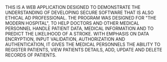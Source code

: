 THIS IS A WEB APPLICATION DESIGNED TO DEMONSTRATE THE UNDERSTANDING OF DEVELOPING SECURE SOFTWARE THAT IS ALSO ETHICAL AD PROFESSIONAL.
THE PROGRAM WAS DESIGNED FOR "THE MODERN HOSPITAL", TO HELP DOCTORS AND OTHER MEDICAL PERSONNEL HANDLE PATIENT DATA, MEDICAL INFORMATION AND TO PREDICT THE LIKELIHOOD OF A STROKE.
WITH EMPHASIS ON DATA ENCRYPTION, INPUT VALIDATION, AUTHORIZATION AND AUTHENTICATION, IT GIVES THE MEDICAL PERSONNELS THE ABILITY TO REGISTER PATIENTS, VIEW PATIENTS DETAILS, ADD, UPDATE AND DELETE RECORDS OF PATIENTS.
